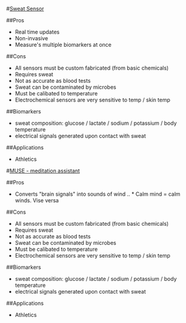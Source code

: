 #[Sweat Sensor](http://www.nature.com/news/wearable-sweat-sensor-paves-way-for-real-time-analysis-of-body-chemistry-1.19254)

##Pros
  * Real time updates
  * Non-invasive
  * Measure's multiple biomarkers at once

##Cons
  * All sensors must be custom fabricated (from basic chemicals)
  * Requires sweat
  * Not as accurate as blood tests
  * Sweat can be contaminated by  microbes
  * Must be calibated to temperature
  * Electrochemical sensors are very sensitive to temp / skin temp


##Biomarkers
  * sweat composition: glucose / lactate / sodium / potassium / body temperature
  * electrical signals generated upon contact with sweat

##Applications
  * Athletics

#[MUSE - meditation assistant](http://www.choosemuse.com/)

##Pros
  * Converts "brain signals" into sounds of wind
  .. * Calm mind = calm winds. Vise versa 

##Cons
  * All sensors must be custom fabricated (from basic chemicals)
  * Requires sweat
  * Not as accurate as blood tests
  * Sweat can be contaminated by  microbes
  * Must be calibated to temperature
  * Electrochemical sensors are very sensitive to temp / skin temp


##Biomarkers
  * sweat composition: glucose / lactate / sodium / potassium / body temperature
  * electrical signals generated upon contact with sweat

##Applications
  * Athletics
